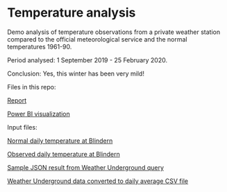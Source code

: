 # Temperature analysis
 
Demo analysis of temperature observations from a private weather station compared to the official meteorological service and the normal temperatures 1961-90.

Period analysed: 1 September 2019 - 25 February 2020.

Conclusion: Yes, this winter has been very mild!



Files in this repo:

[Report](Report.md)

[Power BI visualization](Temp_analysis.pbix)

Input files:

[Normal daily temperature at Blindern](Døgnnormal_Blindern.txt)

[Observed daily temperature at Blindern](Døgnverdier_Blindern_190820-200225.txt)

[Sample JSON result from Weather Underground query](WUdata-20200215.json)

[Weather Underground data converted to daily average CSV file](Galgeberg2.csv)
